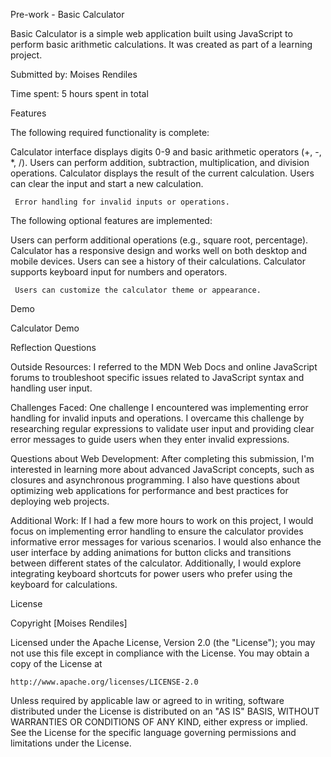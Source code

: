 Pre-work - Basic Calculator

Basic Calculator is a simple web application built using JavaScript to perform basic arithmetic calculations. It was created as part of a learning project.

Submitted by: Moises Rendiles

Time spent: 5 hours spent in total

Features

The following required functionality is complete:

 Calculator interface displays digits 0-9 and basic arithmetic operators (+, -, *, /).
 Users can perform addition, subtraction, multiplication, and division operations.
 Calculator displays the result of the current calculation.
 Users can clear the input and start a new calculation.

     Error handling for invalid inputs or operations.

The following optional features are implemented:

 Users can perform additional operations (e.g., square root, percentage).
 Calculator has a responsive design and works well on both desktop and mobile devices.
 Users can see a history of their calculations.
 Calculator supports keyboard input for numbers and operators.

     Users can customize the calculator theme or appearance.

Demo

Calculator Demo

Reflection Questions

Outside Resources:
I referred to the MDN Web Docs and online JavaScript forums to troubleshoot
specific issues related to JavaScript syntax and handling user input.

Challenges Faced:
One challenge I encountered was implementing error handling for invalid inputs and
operations. I overcame this challenge by researching regular expressions to
validate user input and providing clear error messages to guide users when they
enter invalid expressions.

Questions about Web Development:
After completing this submission, I'm interested in learning more about advanced
JavaScript concepts, such as closures and asynchronous programming. I also have
questions about optimizing web applications for performance and best practices
for deploying web projects.

Additional Work:
If I had a few more hours to work on this project, I would focus on
implementing error handling to ensure the calculator provides informative error
messages for various scenarios. I would also enhance the user interface by adding
animations for button clicks and transitions between different states of the
calculator. Additionally, I would explore integrating keyboard shortcuts for power
users who prefer using the keyboard for calculations.

License


Copyright [Moises Rendiles]

Licensed under the Apache License, Version 2.0 (the "License");
you may not use this file except in compliance with the License.
You may obtain a copy of the License at

    http://www.apache.org/licenses/LICENSE-2.0

Unless required by applicable law or agreed to in writing, software
distributed under the License is distributed on an "AS IS" BASIS,
WITHOUT WARRANTIES OR CONDITIONS OF ANY KIND, either express or implied.
See the License for the specific language governing permissions and
limitations under the License.
